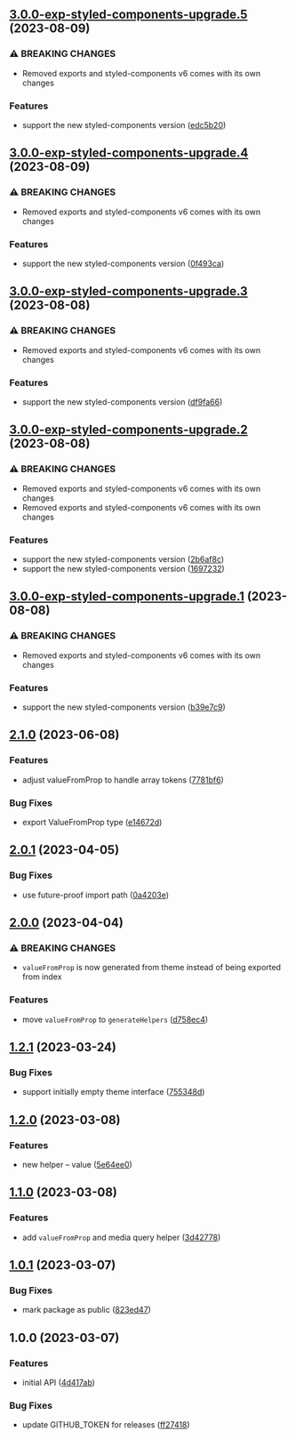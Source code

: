 ## [3.0.0-exp-styled-components-upgrade.5](https://github.com/lokalise/styled/compare/v3.0.0-exp-styled-components-upgrade.4...v3.0.0-exp-styled-components-upgrade.5) (2023-08-09)


### ⚠ BREAKING CHANGES

* Removed exports and styled-components v6 comes with its own changes

### Features

* support the new styled-components version ([edc5b20](https://github.com/lokalise/styled/commit/edc5b209ac70dfe0f769461cccd04dacce309c1b))

## [3.0.0-exp-styled-components-upgrade.4](https://github.com/lokalise/styled/compare/v3.0.0-exp-styled-components-upgrade.3...v3.0.0-exp-styled-components-upgrade.4) (2023-08-09)


### ⚠ BREAKING CHANGES

* Removed exports and styled-components v6 comes with its own changes

### Features

* support the new styled-components version ([0f493ca](https://github.com/lokalise/styled/commit/0f493cacb73e533a57d392014934a86159e7f8f6))

## [3.0.0-exp-styled-components-upgrade.3](https://github.com/lokalise/styled/compare/v3.0.0-exp-styled-components-upgrade.2...v3.0.0-exp-styled-components-upgrade.3) (2023-08-08)


### ⚠ BREAKING CHANGES

* Removed exports and styled-components v6 comes with its own changes

### Features

* support the new styled-components version ([df9fa66](https://github.com/lokalise/styled/commit/df9fa669d06fc4bdfa07dc565bb51ef88f55a09f))

## [3.0.0-exp-styled-components-upgrade.2](https://github.com/lokalise/styled/compare/v3.0.0-exp-styled-components-upgrade.1...v3.0.0-exp-styled-components-upgrade.2) (2023-08-08)


### ⚠ BREAKING CHANGES

* Removed exports and styled-components v6 comes with its own changes
* Removed exports and styled-components v6 comes with its own changes

### Features

* support the new styled-components version ([2b6af8c](https://github.com/lokalise/styled/commit/2b6af8cfc12fe9d90bf94a7eee3dafb3a68b61c7))
* support the new styled-components version ([1697232](https://github.com/lokalise/styled/commit/1697232cdeaded579e6c0236cf410cab9ba91b0c))

## [3.0.0-exp-styled-components-upgrade.1](https://github.com/lokalise/styled/compare/v2.1.0...v3.0.0-exp-styled-components-upgrade.1) (2023-08-08)


### ⚠ BREAKING CHANGES

* Removed exports and styled-components v6 comes with its own changes

### Features

* support the new styled-components version ([b39e7c9](https://github.com/lokalise/styled/commit/b39e7c95ce5c991b5a60287ae8c5efded00c634a))

## [2.1.0](https://github.com/lokalise/styled/compare/v2.0.1...v2.1.0) (2023-06-08)

### Features

- adjust valueFromProp to handle array tokens ([7781bf6](https://github.com/lokalise/styled/commit/7781bf6fbe4f94cb74cdf802d13e5d4df283ab64))

### Bug Fixes

- export ValueFromProp type ([e14672d](https://github.com/lokalise/styled/commit/e14672d27325995223b06206143577d0859eee4c))

## [2.0.1](https://github.com/lokalise/styled/compare/v2.0.0...v2.0.1) (2023-04-05)

### Bug Fixes

- use future-proof import path ([0a4203e](https://github.com/lokalise/styled/commit/0a4203e281fa8b159100f114521a6ad3c6d8cc10))

## [2.0.0](https://github.com/lokalise/styled/compare/v1.2.1...v2.0.0) (2023-04-04)

### ⚠ BREAKING CHANGES

- `valueFromProp` is now generated from theme instead of being exported from index

### Features

- move `valueFromProp` to `generateHelpers` ([d758ec4](https://github.com/lokalise/styled/commit/d758ec49458760c182b2f588a284a3369090937e))

## [1.2.1](https://github.com/lokalise/styled/compare/v1.2.0...v1.2.1) (2023-03-24)

### Bug Fixes

- support initially empty theme interface ([755348d](https://github.com/lokalise/styled/commit/755348da6a1c6e1fb586d2b099df6ae8471c7c08))

## [1.2.0](https://github.com/lokalise/styled/compare/v1.1.0...v1.2.0) (2023-03-08)

### Features

- new helper – value ([5e64ee0](https://github.com/lokalise/styled/commit/5e64ee02c19509962848cce8f07c414f65691187))

## [1.1.0](https://github.com/lokalise/styled/compare/v1.0.1...v1.1.0) (2023-03-08)

### Features

- add `valueFromProp` and media query helper ([3d42778](https://github.com/lokalise/styled/commit/3d42778695ca38e06e7bbb04d5ccd8a1d73d7eb0))

## [1.0.1](https://github.com/lokalise/styled/compare/v1.0.0...v1.0.1) (2023-03-07)

### Bug Fixes

- mark package as public ([823ed47](https://github.com/lokalise/styled/commit/823ed47b847711f1fb7c6d1811cff176a010d96a))

## 1.0.0 (2023-03-07)

### Features

- initial API ([4d417ab](https://github.com/lokalise/styled/commit/4d417ab7b419c50a882004b4f8b2067abcdf54e1))

### Bug Fixes

- update GITHUB_TOKEN for releases ([ff27418](https://github.com/lokalise/styled/commit/ff27418914173a945ab49613ae3b8b3d35261180))
